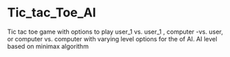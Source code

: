# Tic_tac_Toe_AI
Tic tac toe game with options to play user_1 vs. user_1 , computer -vs. user, or computer vs. computer with varying level options for the of AI. AI level based on minimax algorithm
